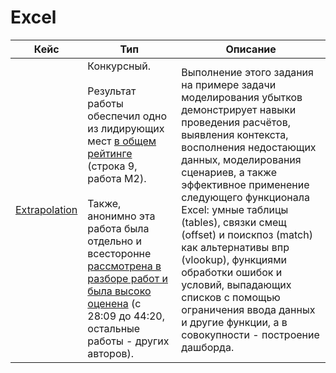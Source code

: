 # Excel

| Кейс          | Тип                                                                                                                                                                                                                                                                                                                                                                                                  | Описание                                                                                                                                                                                                                                                                                                                                                                                                                                                                                                    |
|---------------|------------------------------------------------------------------------------------------------------------------------------------------------------------------------------------------------------------------------------------------------------------------------------------------------------------------------------------------------------------------------------------------------------|-------------------------------------------------------------------------------------------------------------------------------------------------------------------------------------------------------------------------------------------------------------------------------------------------------------------------------------------------------------------------------------------------------------------------------------------------------------------------------------------------------------|
| [Extrapolation](https://github.com/romanolegov/portfolio/tree/main/Excel/Extrapolation) | Конкурсный.  <br/><br/>Результат работы обеспечил одно из лидирующих мест [в общем рейтинге](https://contest.careerfactory.ru/contest_inside/1645712833779x504186065893457900) (строка 9, работа M2).<br/><br/> Также, анонимно эта работа была отдельно и всесторонне [рассмотрена в разборе работ и была высоко оценена](https://youtu.be/5L4eBeOp0Tk?t=1689) (c 28:09 до 44:20, остальные работы - других авторов).  | Выполнение этого задания на примере задачи моделирования убытков демонстрирует навыки проведения расчётов, выявления контекста, восполнения недостающих данных, моделирования сценариев, а также эффективное применение следующего функционала Excel: умные таблицы (tables), связки смещ (offset) и поискпоз (match) как альтернативы впр (vlookup), функциями обработки ошибок и условий, выпадающих списков с помощью ограничения ввода данных и другие функции, а в совокупности - построение дашборда. |
